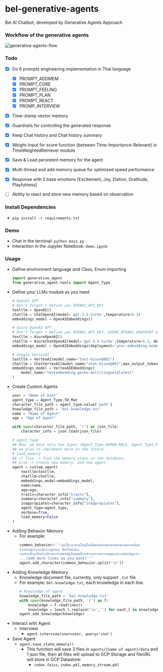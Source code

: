 # bel-generative-agents
Bel AI Chatbot, developed by Generative Agents Approach

### Workflow of the generative agents
 ![generative-agents-flow](/asset/image/flowchart.png)

### Todo

- [x] Do 6 prompts engineering implementation in Thai language
  - [x] PROMPT_ADDMEM
  - [x] PROMPT_CORE
  - [x] PROMPT_FEELING
  - [x] PROMPT_PLAN
  - [x] PROMPT_REACT
  - [x] PROMP_INTERVIEW
- [x] Time-stamp vector memory
- [x] Guardrails for controlling the generated response
- [x] Keep Chat history and Chat history summary
- [x] Weight-Input for score function (between Time-Importance-Relevant) in TimeWeightedRetriever module
- [x] Save & Load persistent memory for the agent
- [x] Multi-thread and add memory queue for optimized speed performance
- [x] Response with 5 base emotions [Excitement, Joy, Elation, Gratitude, Playfulness] 
- [ ] Ability to react and store new memory based on observation


### Install Dependencies

- ```pip install -r requirements.txt```

### Demo

- Chat in the terminal: ```python main.py```
- Interaction in the Jupyter Notebook: ```demo.ipynb```


### Usage
- Define environment language and Class, Enum importing
    ```python
    import generative_agent
    from generative_agent.tools import Agent_Type
    ```
- Define your LLMs module as you need
    ```python
    # OpenAI GPT
    # Don't forget > Define you OPENAI_API_KEY
    textllm = OpenAI()
    chatllm = ChatOpenAI(model='gpt-3.5-turbo',temperature=0.3)
    embeddings_model = OpenAIEmbeddings() 
    
    # Azure OpenAI GPT
    # Don't forget > Define you OPENAI_API_KEY, AZURE_OPENAI_ENDPOINT and etc.
    textllm = AzureOpenAI()
    chatllm = AzureChatOpenAI(model='gpt-3.5-turbo',temperature=0.3, deployment_name='your-gpt-model-deployment-name')
    embeddings_model = OpenAIEmbeddings(deployment='your-embedding-model-deployment-name')
    
    # Google VertexAI
    textllm = VertexAI(model_name="text-bison@001")
    chatllm = ChatVertexAI(model_name="chat-bison@001",max_output_tokens=1024, stop=[user+':', character_info['name']+':'], temperature=0.3)
    embeddings_model = VertexAIEmbeddings(
        model_name="textembedding-gecko-multilingual@latest"
    )
    ```
- Create Custom Agents
    ```python
    user = 'Name of User'
    agent_type = Agent_Type.TH_Man
    character_file_path = agent_type.value['path']
    knowledge_file_path = 'bel-knowledge.txt'
    name = "Name of Agent"
    age = "Age of Agent"

    with open(character_file_path, 'r') as json_file:
        character_info = json.load(json_file)

    # agent_type
    ## Now, we have only two types (Agent_Type.HUMAN_MALE, Agent_Type.FAIRY_GIRL), 
    ## we plan to implement more in the future.
    # load_memory 
    ## if True -> find the memory state in the database,
    ## else -> create new memory, and new agent
    agent = custom_agent(
        textllm=textllm, 
        chatllm=chatllm, 
        embeddings_model=embeddings_model, 
        name=name,
        age=age, 
        traits=character_info["traits"], 
        summary=character_info["summary"], 
        inappropiates=character_info["inappropiates"], 
        agent_type=agent_type,
        verbose=True,
        load_memory=False
    )
    ```
- Adding Behavior Memory
    - For example:
        ```python
        common_behavior='''เบลใช้เวลาส่วนใหญ่ในพิพิธภัณฑ์วิทยาศาสตร์ของฟอเรสเทียส์
        ส่วนใหญ่แล้วเบลมักจะอยู่รอบๆ พื้นที่จัดแสดง
        เบลชอบที่จะปรับปรุงประสบการณ์ของผู้เยี่ยมชมซึ่งจะช่วยกระจายความสุขและความคิดเชิญบวก
        ...(add more lines as you want)'''
        agent.add_character(common_behavior.split('\n'))
        ```
- Adding Knowledge Memory
  - Knowledge document file, currently, only support ```.txt``` file
  - For example: ```bel-knowledge.txt```, each knowledge in each line.
      ```python
      # Knowledge of agent
      knowledge_file_path = 'bel-knowledge.txt'
      with open(knowledge_file_path, 'r') as f:
          knowledge = f.readlines()
          knowledge = [each_l.replace('\n','') for each_l in knowledge]
      agent.add_knowledge(knowledge)
      ```
- Interact with Agent
  - Interview
    - ```agent.interview(user=user, query='สวัสดี')```
- Save Agent
    - ```agent.save_state_memory()```
      - This function will save 3 files in ```agents/{name of agent}/data``` and 1 json file, then all files will upload to GCP Storage and fileURL will store in GCP Datastore:
        - ```index.faiss```, ```index.pkl```, ```memory_stream.pkl```
